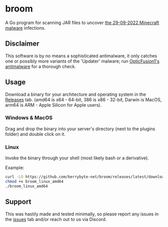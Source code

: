 # broom

A Go program for scanning JAR files to uncover [the 29-09-2022 Minecraft malware](https://forums.papermc.io/threads/malware-announcement.529/) infections.

## Disclaimer

This software is by no means a sophisticated antimalware, it only catches one or possibly more variants of the 'Updater' malware; run [OpticFusion1's antimalware](https://github.com/OpticFusion1/MCAntiMalware) for a thorough check.

## Usage

Download a binary for your architecture and operating system in the [Releases](https://github.com/berrybyte-net/broom/releases) tab. (amd64 is x64 - 64-bit, 386 is x86 - 32-bit, Darwin is MacOS, arm64 is ARM - Apple Silicon for Apple users).

### Windows & MacOS

Drag and drop the binary into your server's directory (next to the plugins folder) and double click on it.

### Linux

Invoke the binary through your shell (most likely bash or a derivative).

Example:
````bash
curl -LO https://github.com/berrybyte-net/broom/releases/latest/download/broom_linux_amd64
chmod +x broom_linux_amd64
./broom_linux_amd64
````

## Support

This was hastily made and tested minimally, so please report any issues in the [issues](https://github.com/berrybyte-net/broom/issues) tab and/or reach out to us via Discord.
